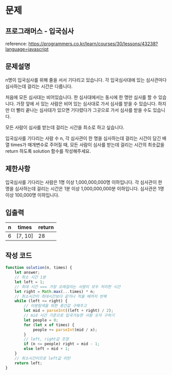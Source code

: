# 문제

## 프로그래머스 - 입국심사

reference: https://programmers.co.kr/learn/courses/30/lessons/43238?language=javascript

## 문제설명

n명이 입국심사를 위해 줄을 서서 기다리고 있습니다. 각 입국심사대에 있는 심사관마다 심사하는데 걸리는 시간은 다릅니다.

처음에 모든 심사대는 비어있습니다. 한 심사대에서는 동시에 한 명만 심사를 할 수 있습니다. 가장 앞에 서 있는 사람은 비어 있는 심사대로 가서 심사를 받을 수 있습니다. 하지만 더 빨리 끝나는 심사대가 있으면 기다렸다가 그곳으로 가서 심사를 받을 수도 있습니다.

모든 사람이 심사를 받는데 걸리는 시간을 최소로 하고 싶습니다.

입국심사를 기다리는 사람 수 n, 각 심사관이 한 명을 심사하는데 걸리는 시간이 담긴 배열 times가 매개변수로 주어질 때, 모든 사람이 심사를 받는데 걸리는 시간의 최솟값을 return 하도록 solution 함수를 작성해주세요.

## 제한사항

입국심사를 기다리는 사람은 1명 이상 1,000,000,000명 이하입니다.
각 심사관이 한 명을 심사하는데 걸리는 시간은 1분 이상 1,000,000,000분 이하입니다.
심사관은 1명 이상 100,000명 이하입니다.

## 입출력

| n   | times   | return |
| --- | ------- | ------ |
| 6   | [7, 10] | 28     |

## 작성 코드

```js
function solution(n, times) {
    let answer;
    // 최소 시간 1분
    let left = 1;
    // 최대 시간 === 가장 오래걸리는 사람이 모두 처리한 시간
    let right = Math.max(...times) * n;
    // 최소시간이 최대시간보다 같거나 작을 때까지 반복
    while (left <= right) {
        // 이분탐색을 위한 중간값 구해주고
        let mid = parseInt((left + right) / 2);
        // mid 시간 기준으로 입국가능한 사람 숫자 구하기
        let people = 0;
        for (let x of times) {
            people += parseInt(mid / x);
        }
        // left, right값 조정
        if (n <= people) right = mid - 1;
        else left = mid + 1;
    }
    // 최소시간이므로 left값 리턴
    return left;
}
```
